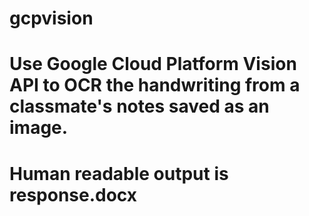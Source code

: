 # gcpvision
# Use Google Cloud Platform Vision API to OCR the handwriting from a classmate's notes saved as an image.

# Human readable output is response.docx
